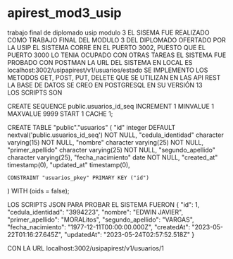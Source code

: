 # apirest_mod3_usip
trabajo final de diplomado usip modulo 3
EL SISEMA FUE REALIZADO COMO TRABAJO FINAL DEL MODULO 3 DEL DIPLOMADO OFERTADO POR LA USIP
EL SISTEMA CORRE EN EL PUERTO 3002, PUESTO QUE EL PUERTO 3000 LO TENIA OCUPADO CON OTRAS TAREAS
EL SISTEMA FUE PROBADO CON POSTMAN
LA URL DEL SISTEMA EN LOCAL ES localhost:3002/usipapirest/v1/usuarios/estado
SE IMPLEMENTO LOS METODOS GET, POST, PUT, DELETE QUE SE UTILIZAN EN LAS API REST
LA BASE DE DATOS SE CREO EN POSTGRESQL EN SU VERSIÓN 13  
LOS SCRIPTS SON

CREATE SEQUENCE public.usuarios_id_seq INCREMENT 1 MINVALUE 1 MAXVALUE 9999 START 1 CACHE 1;

CREATE TABLE "public"."usuarios" (
    "id" integer DEFAULT nextval('public.usuarios_id_seq') NOT NULL,
	"cedula_identidad" character varying(15) NOT NULL,
    	"nombre" character varying(25) NOT NULL,
    	"primer_apellido" character varying(25) NOT NULL,
	"segundo_apellido" character varying(25),
	"fecha_nacimiento" date NOT NULL,
    	"created_at" timestamp(0),
	"updated_at" timestamp(0),

    CONSTRAINT "usuarios_pkey" PRIMARY KEY ("id")
) WITH (oids = false);  

LOS SCRIPTS JSON PARA PROBAR EL SISTEMA FUERON
{
    "id": 1,
    "cedula_identidad": "3994223",
    "nombre": "EDWIN JAVIER",
    "primer_apellido": "MORALitos",
    "segundo_apellido": "VARGAS",
    "fecha_nacimiento": "1977-12-11T00:00:00.000Z",
    "createdAt": "2023-05-22T01:16:27.645Z",
    "updatedAt": "2023-05-24T02:57:52.518Z"
}

CON LA URL  localhost:3002/usipapirest/v1/usuarios/1

